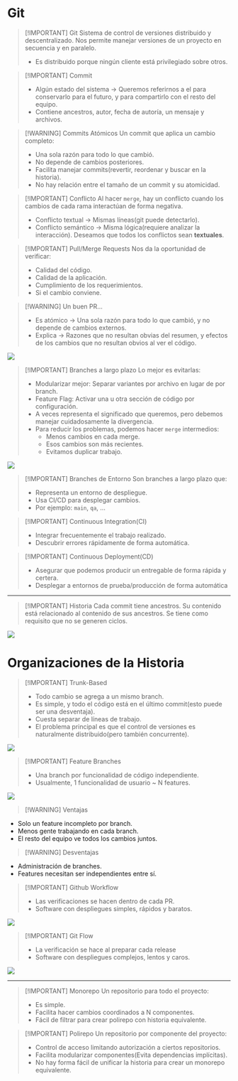 # Git

> [!IMPORTANT] Git
> Sistema de control de versiones distribuido y descentralizado. Nos permite manejar versiones de un proyecto en secuencia y en paralelo.
> - Es distribuido porque ningún cliente está privilegiado sobre otros.


> [!IMPORTANT] Commit
> - Algún estado del sistema -> Queremos referirnos a el para conservarlo para el futuro, y para compartirlo con el resto del equipo.
> - Contiene ancestros, autor, fecha de autoría, un mensaje y archivos.


> [!WARNING] Commits Atómicos
> Un commit que aplica un cambio completo:
> - Una sola razón para todo lo que cambió.
> - No depende de cambios posteriores.
> - Facilita manejar commits(revertir, reordenar y buscar en la historia).
> - No hay relación entre el tamaño de un commit y su atomicidad.


> [!IMPORTANT] Conflicto
> Al hacer `merge`, hay un conflicto cuando los cambios de cada rama interactúan de forma negativa.
> - Conflicto textual -> Mismas líneas(git puede detectarlo).
> - Conflicto semántico -> Misma lógica(requiere analizar la interacción).
> Deseamos que todos los conflictos sean **textuales**.


> [!IMPORTANT] Pull/Merge Requests
> Nos da la oportunidad de verificar:
> - Calidad del código.
> - Calidad de la aplicación.
> - Cumplimiento de los requerimientos.
> - Si el cambio conviene.


> [!WARNING] Un buen PR...
> - Es atómico -> Una sola razón para todo lo que cambió, y no depende de cambios externos.
> - Explica -> Razones que no resultan obvias del resumen, y efectos de los cambios que no resultan obvios al ver el código.

![](Pasted%20image%2020241127161616.png)

> [!IMPORTANT] Branches a largo plazo
> Lo mejor es evitarlas:
> - Modularizar mejor: Separar variantes por archivo en lugar de por branch.
> - Feature Flag: Activar una u otra sección de código por configuración.
> - A veces representa el significado que queremos, pero debemos manejar cuidadosamente la divergencia.
> - Para reducir los problemas, podemos hacer `merge` intermedios:
> 	- Menos cambios en cada merge.
> 	- Esos cambios son más recientes.
> 	- Evitamos duplicar trabajo.

![](Pasted%20image%2020241127161928.png)


> [!IMPORTANT] Branches de Entorno
> Son branches a largo plazo que:
> - Representa un entorno de despliegue.
> - Usa CI/CD para desplegar cambios.
> - Por ejemplo: `main`, `qa`, ...


> [!IMPORTANT] Continuous Integration(CI)
> - Integrar frecuentemente el trabajo realizado.
> - Descubrir errores rápidamente de forma automática.


> [!IMPORTANT] Continuous Deployment(CD)
> - Asegurar que podemos producir un entregable de forma rápida y certera.
> - Desplegar a entornos de prueba/producción de forma automática


---

> [!IMPORTANT] Historia
> Cada commit tiene ancestros. Su contenido está relacionado al contenido de sus ancestros.
> Se tiene como requisito que no se generen ciclos.

![](Pasted%20image%2020241127160524.png)



# Organizaciones de la Historia


> [!IMPORTANT] Trunk-Based
> - Todo cambio se agrega a un mismo branch.
> - Es simple, y todo el código está en el último commit(esto puede ser una desventaja).
> - Cuesta separar de líneas de trabajo.
> - El problema principal es que el control de versiones es naturalmente distribuido(pero también concurrente).

![](Pasted%20image%2020241127160752.png)


> [!IMPORTANT] Feature Branches
> - Una branch por funcionalidad de código independiente. 
> - Usualmente, 1 funcionalidad de usuario ~ N features.

![](Pasted%20image%2020241127160917.png)


> [!WARNING] Ventajas
> 
- Solo un feature incompleto por branch.
- Menos gente trabajando en cada branch.
- El resto del equipo ve todos los cambios juntos.

> [!WARNING] Desventajas
- Administración de branches.
- Features necesitan ser independientes entre sí.


> [!IMPORTANT] Github Workflow
> - Las verificaciones se hacen dentro de cada PR.
> - Software con despliegues simples, rápidos y baratos.

![](Pasted%20image%2020241127162704.png)


> [!IMPORTANT] Git Flow
> - La verificación se hace al preparar cada release
> - Software con despliegues complejos, lentos y caros.

![](Pasted%20image%2020241127162844.png)

---

> [!IMPORTANT] Monorepo
> Un repositorio para todo el proyecto:
> - Es simple.
> - Facilita hacer cambios coordinados a N componentes.
> - Fácil de filtrar para crear polirepo con historia equivalente.


> [!IMPORTANT] Polirepo
> Un repositorio por componente del proyecto:
> - Control de acceso limitando autorización a ciertos repositorios.
> - Facilita modularizar componentes(Evita dependencias implícitas).
> - No hay forma fácil de unificar la historia para crear un monorepo equivalente.
